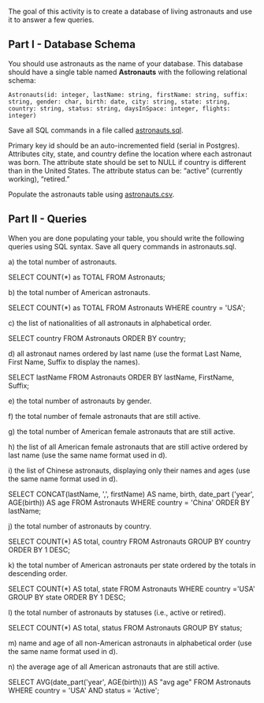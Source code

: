 The goal of this activity is to create a database of living astronauts and use it to answer a few queries. 

## Part I - Database Schema 

You should use astronauts as the name of your database.  This database should have a single table named **Astronauts** with the following relational schema: 

```
Astronauts(id: integer, lastName: string, firstName: string, suffix: string, gender: char, birth: date, city: string, state: string, country: string, status: string, daysInSpace: integer, flights: integer)  
```
 
Save all SQL commands in a file called [astronauts.sql](sql/astronauts.sql).  

Primary key id should be an auto-incremented field (serial in Postgres).  Attributes city, state, and country define the location where each astronaut was born. The attribute state should be set to NULL if country is different than in the United States. The attribute status can be: “active” (currently working), “retired.”  

Populate the astronauts table using [astronauts.csv](sql/astronauts.csv).

## Part II - Queries  

When you are done populating your table, you should write the following queries using SQL syntax.  Save all query commands in astronauts.sql.  

a) the total number of astronauts. 

SELECT COUNT(*) as TOTAL FROM Astronauts;

b) the total number of American astronauts. 

SELECT COUNT(*) as TOTAL FROM Astronauts WHERE country = 'USA';

c) the list of nationalities of all astronauts in alphabetical order. 

SELECT country FROM Astronauts ORDER BY country;

d) all astronaut names ordered by last name (use the format Last Name, First Name, Suffix to display the names). 

SELECT lastName FROM Astronauts ORDER BY lastName, FirstName, Suffix;

e) the total number of astronauts by gender. 


f) the total number of female astronauts that are still active. 

g) the total number of American female astronauts that are still active. 

h) the list of all American female astronauts that are still active ordered by last name (use the same name format used in d). 

i) the list of Chinese astronauts, displaying only their names and ages (use the same name format used in d). 

SELECT CONCAT(lastName, ',', firstName) AS name, birth, date_part
('year', AGE(birth)) AS age FROM Astronauts WHERE country = 'China' ORDER BY lastName;

j) the total number of astronauts by country. 

SELECT COUNT(*) AS total, country FROM Astronauts GROUP BY country ORDER BY 1 DESC;

k) the total number of American astronauts per state ordered by the totals in
descending order. 

SELECT COUNT(*) AS total, state FROM Astronauts WHERE country ='USA' GROUP BY state ORDER BY 1 DESC;
 
l) the total number of astronauts by statuses (i.e., active or retired). 

SELECT COUNT(*) AS total, status FROM Astronauts GROUP BY status;

m) name and age of all non-American astronauts in alphabetical order (use the same name format used in d). 


n) the average age of all American astronauts that are still active. 

SELECT AVG(date_part('year', AGE(birth))) AS "avg age" FROM Astronauts WHERE country = 'USA' AND status = 'Active';